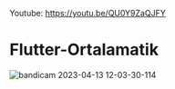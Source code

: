 Youtube: https://youtu.be/QU0Y9ZaQJFY
# Flutter-Ortalamatik
![bandicam 2023-04-13 12-03-30-114](https://user-images.githubusercontent.com/119485615/231711118-a0a39596-bd52-4c4b-94e4-509c8bcfd3dc.jpg)
